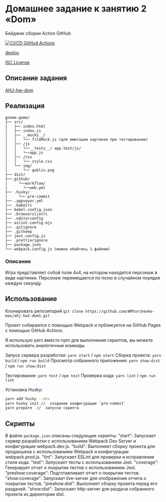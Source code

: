 # Домашнее задание к занятию 2 «Dom»

Бейджик сборки Action GitHub

[![CI/CD GitHud Actions](https://github.com/NMYurchenko-max/ahj-hw2-dom1/actions/workflows/web.yml/badge.svg)](https://github.com/NMYurchenko-max/ahj-hw2-dom1/actions/workflows/web.yml)

[deploy](https://nmyurchenko-max.github.io/ahj-hw2-dom1/)

[ISC License](LICENSE)

## Описание задания

[AHJ-hw-dom](https://github.com/netology-code/ahj-homeworks/tree/AHJ-50/dom)

## Реализация

```plaintext
gnome-game/
├── src/
|   ├── index.html
│   ├── index.js
|   ├── __mocks__/
│   │   └── fileMock.js (для имитации картинки при тестировании)
│   ├── /js
│   │   └──__tests__/ app.test/js/
│   │   └──app.js
│   ├── /css
│   │   └── style.css
│   └── img/
│       └── goblin.png
├── dist/
├──.github/
|     └──workflow/
|       └──web.yml
├── .husky/
|     └── pre-commit
├── .appveyor.yml
├── .babelrc
├── babel.config.json
├── .browserslistrc
├── .editorconfig
├── eslint.config.mjs
├── .gitignore
├── .gitkeep
├── jest.config.js
├── .prettierignore
├── package.json
└── webpack.config.js (можно обойтись 1 файлом)
```

### Описание

Игра представляет собой поле 4x4, на котором находится персонаж в виде картинки.
Персонаж перемещается по полю в случайном порядке каждую секунду.

## Использование

Клонировать репозиторий
`git clone https://github.com/NMYurchenko-max/ahj-hw2-dom1.git`

Проект собирается с помощью Webpack и публикуется на GitHub Pages с помощью GitHub Actions.

Я использую yarn вместо npm для выполнения скриптов, вы можете использовать аналогичные команды.

Запуск сервера разработки: `yarn start`  / `npm start`
Сборка проекта: `yarn build` / `npm run build`
Просмотр собранного приложения: `yarn show:dist` / `npm run show:dist`

Тестирование: `yarn test` / `npm test`
Проверка кода: `yarn lint` / `npm run lint`

Установка Husky:

```bash
yarn add husky --dev
yarn husky init //  создание конфигурации `pre-commit`
yarn prepare  //  запуска скрипта 

```

## Скрипты

В файле `package.json` описаны следующие скрипты:
"start": Запускает сервер разработки с использованием Webpack Dev Server и конфигурации webpack.dev.js.
"build": Выполняет сборку проекта для продакшена с использованием Webpack и конфигурации webpack.prod.js.
"lint": Запускает ESLint для проверки и исправления стиля кода.
"test": Запускает тесты с использованием Jest.
"coverage": Генерирует отчет о покрытии тестов с использованием Jest.
"preshow:coverage": Подготавливает отчет о покрытии тестов.
"show:coverage": Запускает live-server для отображения отчета о покрытии тестов.
"preshow:dist": Выполняет сборку проекта перед его раздачей.
"show:dist": Запускает http-server для раздачи собранного проекта из директории dist.

